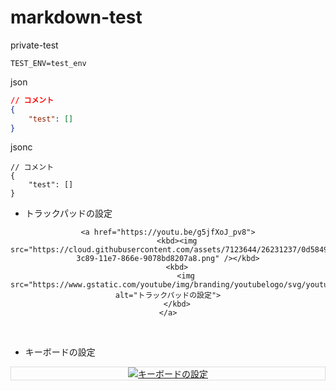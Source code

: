 # markdown-test
private-test

```shell
TEST_ENV=test_env
```

json
```JSON with Comments:
// コメント
{
    "test": []
}
```

jsonc
```jsonc
// コメント
{
    "test": []
}
```

- トラックパッドの設定

<div align="center">    
    

    <a href="https://youtu.be/g5jfXoJ_pv8">
        <kbd><img src="https://cloud.githubusercontent.com/assets/7123644/26231237/0d584952-3c89-11e7-866e-9078bd8207a8.png" /></kbd>
        <kbd>
            <img src="https://www.gstatic.com/youtube/img/branding/youtubelogo/svg/youtubelogo.svg" alt="トラックパッドの設定">
        </kbd>
    </a>
</div>

<br>

- キーボードの設定

<div align="center" style="border:1px solid rgb(221, 221, 221);">
    <a href="https://youtu.be/MQtYH4foLto"><img src="https://www.gstatic.com/youtube/img/branding/youtubelogo/svg/youtubelogo.svg" alt="キーボードの設定"></a>
</div>

<br>


